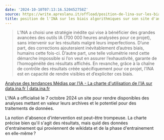 ```yaml
---
date: '2024-10-10T07:13:16.520452758Z'
source: https://write.apreslanu.it/offload/position-de-lina-sur-les-biais-algorithmiques-sur-son-site-danalyse
title: position de l'INA sur les biais algorithmiques sur son site d'analyse
---
```


> L’INA a choisi une stratégie inédite qui vise à bénéficier des grandes avancées des outils IA (700 000 heures analysées pour ce projet), sans intervenir sur les résultats malgré leurs imperfections. D’une part, des corrections ajouteraient inévitablement d’autres biais, humains cette fois-ci. D’autre part, une telle volumétrie rend cette démarche impossible si l’on veut en assurer l’exhaustivité, garante de l’homogénéité des résultats affichés. En revanche, grâce à la chaîne de contrôle des résultats créée spécifiquement pour ce projet, l’INA est en capacité de rendre visibles et d’expliciter ces biais.

[Analyse des tendances Médias par l’IA - La charte d'utilisation de l'IA sur data.ina.fr | data.ina.fr](https://data.ina.fr/charte-utilisation-ia-data-ina-fr)

L'INA a officialisé le 7 octobre 2024 un site pour rendre disponibles des analyses mettant en valeur leurs archives et le potentiel pour des traitements de données.

La notion d'absence d'intervention est peut-être trompeuse. La charte précise bien qu'il s'agit des résultats, mais quid des données d'entrainement qui proviennent de wikidata et de la phase d'entrainement en elle-même ?